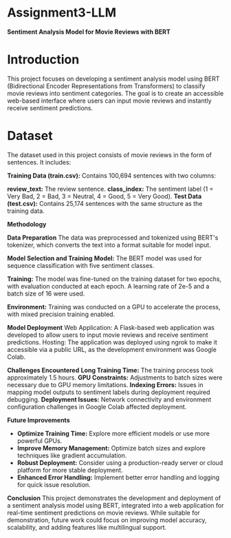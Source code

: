 # Assignment3-LLM

**Sentiment Analysis Model for Movie Reviews with BERT**
# Introduction
This project focuses on developing a sentiment analysis model using BERT (Bidirectional Encoder Representations from Transformers) to classify movie reviews into sentiment categories. The goal is to create an accessible web-based interface where users can input movie reviews and instantly receive sentiment predictions.

# Dataset
The dataset used in this project consists of movie reviews in the form of sentences. It includes:

**Training Data (train.csv):** 
Contains 100,694 sentences with two columns:

**review_text:** The review sentence.
**class_index:** The sentiment label (1 = Very Bad, 2 = Bad, 3 = Neutral, 4 = Good, 5 = Very Good).
**Test Data (test.csv):** Contains 25,174 sentences with the same structure as the training data.

**Methodology**

**Data Preparation**
The data was preprocessed and tokenized using BERT's tokenizer, which converts the text into a format suitable for model input.

**Model Selection and Training**
**Model:** The BERT model was used for sequence classification with five sentiment classes.

**Training:** The model was fine-tuned on the training dataset for two epochs, with evaluation conducted at each epoch. A learning rate of 2e-5 and a batch size of 16 were used.

**Environment:** Training was conducted on a GPU to accelerate the process, with mixed precision training enabled.

**Model Deployment**
Web Application: A Flask-based web application was developed to allow users to input movie reviews and receive sentiment predictions.
Hosting: The application was deployed using ngrok to make it accessible via a public URL, as the development environment was Google Colab.

**Challenges Encountered**
**Long Training Time:** The training process took approximately 1.5 hours.
**GPU Constraints:**  Adjustments to batch sizes were necessary due to GPU memory limitations.
**Indexing Errors:**  Issues in mapping model outputs to sentiment labels during deployment required debugging.
**Deployment Issues:**  Network connectivity and environment configuration challenges in Google Colab affected deployment.

**Future Improvements**
- **Optimize Training Time:** Explore more efficient models or use more powerful GPUs.
- **Improve Memory Management:** Optimize batch sizes and explore techniques like gradient accumulation.
- **Robust Deployment:** Consider using a production-ready server or cloud platform for more stable deployment.
- **Enhanced Error Handling:** Implement better error handling and logging for quick issue resolution.

**Conclusion**
This project demonstrates the development and deployment of a sentiment analysis model using BERT, integrated into a web application for real-time sentiment predictions on movie reviews. While suitable for demonstration, future work could focus on improving model accuracy, scalability, and adding features like multilingual support.
